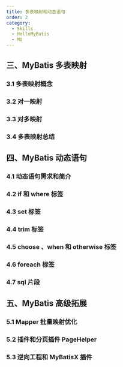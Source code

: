 ```yaml
---
title: 多表映射和动态语句
order: 2
category:
  - Skills
  - HelloMyBatis
  - MD
---
```


## 三、MyBatis 多表映射

### 3.1 多表映射概念



### 3.2 对一映射



### 3.3 对多映射



### 3.4 多表映射总结



## 四、MyBatis 动态语句

### 4.1 动态语句需求和简介



### 4.2 if 和 where 标签



### 4.3 set 标签



### 4.4 trim 标签



### 4.5 choose 、when 和 otherwise 标签



### 4.6 foreach 标签


### 4.7 sql 片段





## 五、MyBatis 高级拓展

### 5.1 Mapper 批量映射优化



### 5.2 插件和分页插件 PageHelper



### 5.3 逆向工程和 MyBatisX 插件